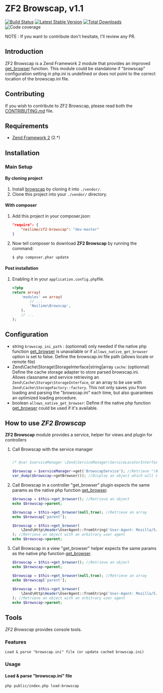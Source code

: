 ZF2 Browscap, v1.1
=======

[![Build Status](https://travis-ci.org/neilime/zf2-browscap.png?branch=master)](https://travis-ci.org/neilime/zf2-browscap)
[![Latest Stable Version](https://poser.pugx.org/neilime/zf2-browscap/v/stable.png)](https://packagist.org/packages/neilime/zf2-browscap)
[![Total Downloads](https://poser.pugx.org/neilime/zf2-browscap/downloads.png)](https://packagist.org/packages/neilime/zf2-browscap)
![Code coverage](https://raw.github.com/zf2-boiler-app/app-test/master/ressources/100%25-code-coverage.png "100% code coverage")

NOTE : If you want to contribute don't hesitate, I'll review any PR.

Introduction
------------

ZF2 Browscap is a Zend Framework 2 module that provides an improved [get_browser](http://www.php.net/manual/en/function.get-browser.php) function. 
This module could be standalone if "browscap" configuration setting in php.ini is undefined or does not point to the correct location of the browscap.ini file. 

Contributing
------------

If you wish to contribute to ZF2 Browscap, please read both the [CONTRIBUTING.md](CONTRIBUTING.md) file.

Requirements
------------

* [Zend Framework 2](https://github.com/zendframework/zf2) (2.*)

## Installation

### Main Setup

#### By cloning project

1. Install [browscap](https://github.com/browscap/browscap) by cloning it into `./vendor/`.
2. Clone this project into your `./vendor/` directory.

#### With composer

1. Add this project in your composer.json:

    ```json
    "require": {
        "neilime/zf2-browscap": "dev-master"
    }
    ```

2. Now tell composer to download __ZF2 Browscap__ by running the command:

    ```bash
    $ php composer.phar update
    ```

#### Post installation

1. Enabling it in your `application.config.php`file.

    ```php
    <?php
    return array(
        'modules' => array(
            // ...
            'Neilime\Browscap',
        ),
        // ...
    );
    ```

## Configuration

 * string `browscap_ini_path` : (optionnal) only needed if the native php function [get_browser](http://www.php.net/manual/en/function.get-browser.php) is unavailable or if `allows_native_get_browser` option is set to false. Define the browscap.ini file path (allows locale or remote file)
 * Zend\Cache\Storage\StorageInterface|string|array `cache`: (optionnal) Define the cache storage adapter to store parsed browscap.ini.    
   Allows classname and service retrieving an `Zend\Cache\Storage\StorageInterface`, or an array to be use with  `Zend\Cache\StorageFactory::factory`.
   This not only saves you from loading and parsing the "browscap.ini" each time, but also guarantees an optimized loading procedure.
 * boolean `allows_native_get_browser`: Define if the native php function [get_browser](http://www.php.net/manual/en/function.get-browser.php) could be used if it's available.
 
## How to use _ZF2 Browscap_

__ZF2 Browscap__ module provides a service, helper for views and plugin for controllers

1. Call Browscap with the service manager

	```php
	
	/* @var $serviceManager \Zend\ServiceManager\ServiceLocatorInterface */	
	
   	$browscap = $serviceManager->get('BrowscapService'); //Retrieve "\Neilime\Browscap\BrowscapService" object
   	var_dump($browscap->getBrowser()); //Display an object which will contain various data elements representing, for instance, the browser's major and minor version numbers and ID string;
   	```

2. Call Browscap in a controller
	"get_browser" plugin expects the same params as the native php function [get_browser](http://www.php.net/manual/en/function.get-browser.php).

 	```php
 	$browscap = $this->get_browser(); //Retrieve an object
   	echo $browscap->parent;
 	
   	$browscap = $this->get_browser(null,true); //Retrieve an array
   	echo $browscap['parent'];
   	
   	$browscap = $this->get_browser(
   		\Zend\Http\Header\UserAgent::fromString('User-Agent: Mozilla/5.0 (Linux; Android 4.0.4; Desire HD Build/IMM76D) AppleWebKit/535.19 (KHTML, like Gecko) Chrome/18.0.1025.166 Mobile Safari/535.19')
   	); //Retrieve an object with an arbitrary user agent
   	echo $browscap->parent;   	
    ```
    
3. Call Browscap in a view
	"get_browser" helper expects the same params as the native php function [get_browser](http://www.php.net/manual/en/function.get-browser.php).

 	```php
   	$browscap = $this->get_browser(); //Retrieve an object
   	echo $browscap->parent;
   	
   	$browscap = $this->get_browser(null,true); //Retrieve an array
   	echo $browscap['parent'];
   	   	
   	$browscap = $this->get_browser(
   		\Zend\Http\Header\UserAgent::fromString('User-Agent: Mozilla/5.0 (Linux; Android 4.0.4; Desire HD Build/IMM76D) AppleWebKit/535.19 (KHTML, like Gecko) Chrome/18.0.1025.166 Mobile Safari/535.19')
   	); //Retrieve an object with an arbitrary user agent
   	echo $browscap->parent;
   	```

## Tools

_ZF2 Browscap_ provides console tools.

### Features

    Load & parse "browscap.ini" file (or update cached browscap.ini)

### Usage

#### Load & parse "browscap.ini" file 

    php public/index.php load-browscap
